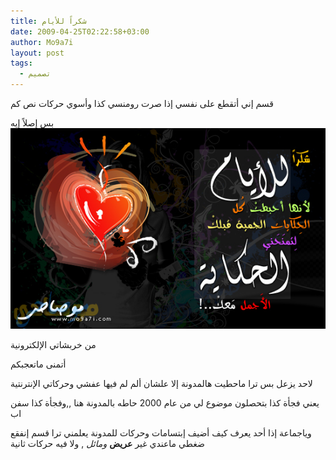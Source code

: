 ```yaml
---
title: شكراً للأيام
date: 2009-04-25T02:22:58+03:00
author: Mo9a7i
layout: post
tags:
  - تصميم
---
```

قسم إني أتقطع على نفسي إذا صرت رومنسي كذا وأسوي حركات نص كم

بس إصلاً إيه
![شكراً للأيام](/assets/files/2009/04/thanksd.jpg)

من خربشاتي الإلكترونية

أتمنى ماتعجبكم

لاحد يزعل بس ترا ماحطيت هالمدونة إلا علشان ألم لم فيها عفشي وحركاتي الإنترنتية

يعني فجأة كذا بتحصلون موضوع لي من عام 2000 حاطه بالمدونة هنا ,,وفجأة كذا سفن اب

وياجماعة إذا أحد يعرف كيف أضيف إبتسامات وحركات للمدونة يعلمني ترا قسم إنفقع ضغطي ماعندي غير **عريض** _ومائل_ , ولا فيه حركات ثانية
